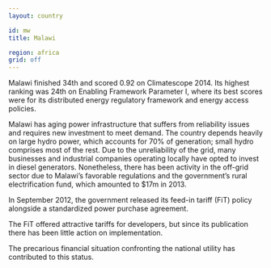 ```yaml
---
layout: country

id: mw
title: Malawi

region: africa
grid: off
---
```

Malawi finished 34th and scored 0.92 on Climatescope 2014. Its highest ranking was 24th on Enabling Framework Parameter I, where its best scores were for its distributed energy regulatory framework and energy access policies.

Malawi has aging power infrastructure that suffers from reliability issues and requires new investment to meet demand. The country depends heavily on large hydro power, which accounts for 70% of generation; small hydro comprises most of the rest. Due to the unreliability of the grid, many businesses and industrial companies operating locally have opted to invest in diesel generators. Nonetheless, there has been activity in the off-grid sector due to Malawi’s favorable regulations and the government’s rural electrification fund, which amounted to $17m in 2013.

In September 2012, the government released its feed-in tariff (FiT) policy alongside a standardized power purchase agreement.

The FiT offered attractive tariffs for developers, but since its publication there has been little action on implementation.

The precarious financial situation confronting the national utility has contributed to this status.